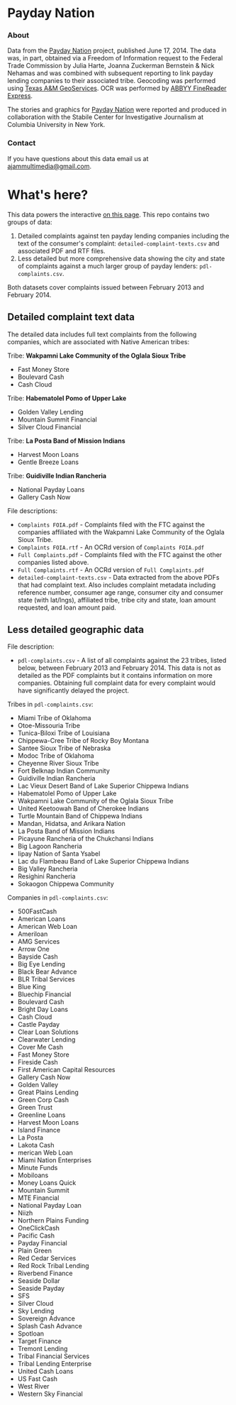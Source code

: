 Payday Nation
===

### About

Data from the [Payday Nation](http://projects.aljazeera.com/2014/payday-nation/index.html) project, published June 17, 2014. The data was, in part, obtained via a Freedom of Information request to the Federal Trade Commission by Julia Harte, Joanna Zuckerman Bernstein & Nick Nehamas and was combined with subsequent reporting to link payday lending companies to their associated tribe. Geocoding was performed using [Texas A&M GeoServices](http://geoservices.tamu.edu/). OCR was performed by [ABBYY FineReader Express](http://abbyy.com).

The stories and graphics for [Payday Nation](http://projects.aljazeera.com/2014/payday-nation/index.html) were reported and produced in collaboration with the Stabile Center for Investigative Journalism at Columbia University in New York.

### Contact

If you have questions about this data email us at [ajammultimedia@gmail.com](mailto:ajammultimedia@gmail.com?subject=Payday%20Nation%20data).

# What's here? 

This data powers the interactive [on this page](http://projects.aljazeera.com/2014/payday-nation/complaints.html). This repo contains two groups of data: 

1. Detailed complaints against ten payday lending companies including the text of the consumer's complaint: `detailed-complaint-texts.csv` and associated PDF and RTF files.
2. Less detailed but more comprehensive data showing the city and state of complaints against a much larger group of payday lenders: `pdl-complaints.csv`.

Both datasets cover complaints issued between February 2013 and February 2014.

## Detailed complaint text data

The detailed data includes full text complaints from the following companies, which are associated with Native American tribes:

Tribe: __Wakpamni Lake Community of the Oglala Sioux Tribe__

* Fast Money Store
* Boulevard Cash
* Cash Cloud

Tribe: __Habematolel Pomo of Upper Lake__

* Golden Valley Lending
* Mountain Summit Financial
* Silver Cloud Financial

Tribe: __La Posta Band of Mission Indians__

* Harvest Moon Loans
* Gentle Breeze Loans

Tribe: __Guidiville Indian Rancheria__

* National Payday Loans
* Gallery Cash Now

File descriptions:

* `Complaints FOIA.pdf` - Complaints filed with the FTC against the companies affiliated with the Wakpamni Lake Community of the Oglala Sioux Tribe.
* `Complaints FOIA.rtf` - An OCRd version of `Complaints FOIA.pdf`
* `Full Complaints.pdf` - Complaints filed with the FTC against the other companies listed above.
* `Full Complaints.rtf` - An OCRd version of `Full Complaints.pdf`
* `detailed-complaint-texts.csv` - Data extracted from the above PDFs that had complaint text. Also includes complaint metadata including reference number, consumer age range, consumer city and consumer state (with lat/lngs), affiliated tribe, tribe city and state, loan amount requested, and loan amount paid.

## Less detailed geographic data

File description: 

* `pdl-complaints.csv` - A list of all complaints against the 23 tribes, listed below, between February 2013 and February 2014. This data is not as detailed as the PDF complaints but it contains information on more companies. Obtaining full complaint data for every complaint would have significantly delayed the project.

Tribes in `pdl-complaints.csv`:

* Miami Tribe of Oklahoma
* Otoe-Missouria Tribe
* Tunica-Biloxi Tribe of Louisiana
* Chippewa-Cree Tribe of Rocky Boy Montana
* Santee Sioux Tribe of Nebraska
* Modoc Tribe of Oklahoma
* Cheyenne River Sioux Tribe
* Fort Belknap Indian Community
* Guidiville Indian Rancheria
* Lac Vieux Desert Band of Lake Superior Chippewa Indians
* Habematolel Pomo of Upper Lake
* Wakpamni Lake Community of the Oglala Sioux Tribe
* United Keetoowah Band of Cherokee Indians
* Turtle Mountain Band of Chippewa Indians
* Mandan, Hidatsa, and Arikara Nation
* La Posta Band of Mission Indians
* Picayune Rancheria of the Chukchansi Indians
* Big Lagoon Rancheria
* Iipay Nation of Santa Ysabel
* Lac du Flambeau Band of Lake Superior Chippewa Indians
* Big Valley Rancheria
* Resighini Rancheria
* Sokaogon Chippewa Community

Companies in `pdl-complaints.csv`: 

* 500FastCash
* American Loans
* American Web Loan
* Ameriloan
* AMG Services
* Arrow One
* Bayside Cash
* Big Eye Lending
* Black Bear Advance
* BLR Tribal Services
* Blue King
* Bluechip Financial
* Boulevard Cash
* Bright Day Loans
* Cash Cloud
* Castle Payday
* Clear Loan Solutions
* Clearwater Lending
* Cover Me Cash
* Fast Money Store
* Fireside Cash
* First American Capital Resources
* Gallery Cash Now
* Golden Valley
* Great Plains Lending
* Green Corp Cash
* Green Trust
* Greenline Loans
* Harvest Moon Loans
* Island Finance
* La Posta
* Lakota Cash
* merican Web Loan
* Miami Nation Enterprises
* Minute Funds
* Mobiloans
* Money Loans Quick
* Mountain Summit
* MTE Financial
* National Payday Loan
* Niizh
* Northern Plains Funding
* OneClickCash
* Pacific Cash
* Payday Financial
* Plain Green
* Red Cedar Services
* Red Rock Tribal Lending
* Riverbend Finance
* Seaside Dollar
* Seaside Payday
* SFS
* Silver Cloud
* Sky Lending
* Sovereign Advance
* Splash Cash Advance
* Spotloan
* Target Finance
* Tremont Lending
* Tribal Financial Services
* Tribal Lending Enterprise
* United Cash Loans
* US Fast Cash
* West River
* Western Sky Financial
